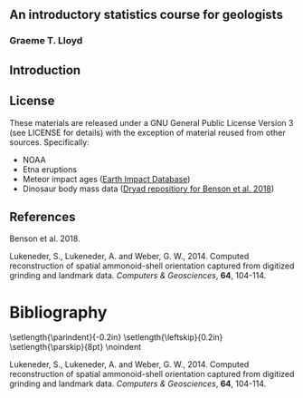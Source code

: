 ## An introductory statistics course for geologists

### Graeme T. Lloyd

## Introduction

## License

These materials are released under a GNU General Public License Version 3 (see LICENSE for details) with the exception of material reused from other sources. Specifically:

* NOAA
* Etna eruptions
* Meteor impact ages ([Earth Impact Database](http://www.passc.net/EarthImpactDatabase/New%20website_05-2018/Index.html))
* Dinosaur body mass data ([Dryad repositiory for Benson et al. 2018](https://datadryad.org/stash/dataset/doi:10.5061/dryad.1t3r4))




## References

Benson et al. 2018.

Lukeneder, S., Lukeneder, A. and Weber, G. W., 2014. Computed reconstruction of spatial ammonoid-shell orientation captured from digitized grinding and landmark data. *Computers & Geosciences*, **64**, 104-114.


# Bibliography
\setlength{\parindent}{-0.2in}
\setlength{\leftskip}{0.2in}
\setlength{\parskip}{8pt}
\noindent

Lukeneder, S., Lukeneder, A. and Weber, G. W., 2014. Computed reconstruction of spatial ammonoid-shell orientation captured from digitized grinding and landmark data. *Computers & Geosciences*, **64**, 104-114.

